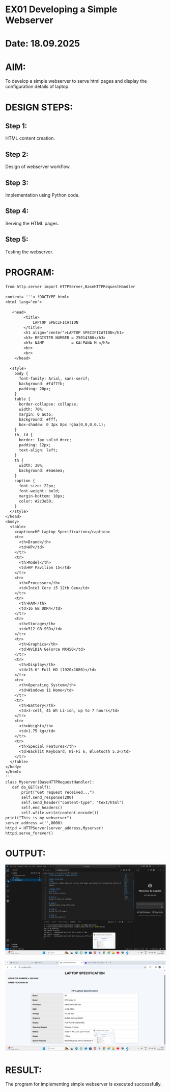 # EX01 Developing a Simple Webserver

# Date: 18.09.2025
# AIM:
To develop a simple webserver to serve html pages and display the configuration details of laptop.

# DESIGN STEPS:
## Step 1:
HTML content creation.

## Step 2:
Design of webserver workflow.

## Step 3:
Implementation using Python code.

## Step 4:
Serving the HTML pages.

## Step 5:
Testing the webserver.

# PROGRAM:
```
from http.server import HTTPServer,BaseHTTPRequestHandler

content= '''< !DOCTYPE html>
<html lang="en">

   <head>
        <title>
            LAPTOP SPECIFICATION
        </title>
        <h1 align="center">LAPTOP SPECIFICATION</h1>
        <h3> REGISTER NUMBER = 25014380</h3>
        <h3> NAME            = KALPANA M </h3>
        <br>
        <br>
    </head>
    
  <style>
    body {
      font-family: Arial, sans-serif;
      background: #f4f7fb;
      padding: 20px;
    }
    table {
      border-collapse: collapse;
      width: 70%;
      margin: 0 auto;
      background: #fff;
      box-shadow: 0 3px 8px rgba(0,0,0,0.1);
    }
    th, td {
      border: 1px solid #ccc;
      padding: 12px;
      text-align: left;
    }
    th {
      width: 30%;
      background: #eaeaea;
    }
    caption {
      font-size: 22px;
      font-weight: bold;
      margin-bottom: 10px;
      color: #2c3e50;
    }
  </style>
</head>
<body>
  <table>
    <caption>HP Laptop Specification</caption>
    <tr>
      <th>Brand</th>
      <td>HP</td>
    </tr>
    <tr>
      <th>Model</th>
      <td>HP Pavilion 15</td>
    </tr>
    <tr>
      <th>Processor</th>
      <td>Intel Core i5 12th Gen</td>
    </tr>
    <tr>
      <th>RAM</th>
      <td>16 GB DDR4</td>
    </tr>
    <tr>
      <th>Storage</th>
      <td>512 GB SSD</td>
    </tr>
    <tr>
      <th>Graphics</th>
      <td>NVIDIA GeForce MX450</td>
    </tr>
    <tr>
      <th>Display</th>
      <td>15.6" Full HD (1920x1080)</td>
    </tr>
    <tr>
      <th>Operating System</th>
      <td>Windows 11 Home</td>
    </tr>
    <tr>
      <th>Battery</th>
      <td>3-cell, 41 Wh Li-ion, up to 7 hours</td>
    </tr>
    <tr>
      <th>Weight</th>
      <td>1.75 kg</td>
    </tr>
    <tr>
      <th>Special Features</th>
      <td>Backlit Keyboard, Wi-Fi 6, Bluetooth 5.2</td>
    </tr>
  </table>
</body>
</html>
'''
class Myserver(BaseHTTPRequestHandler):
   def do_GET(self):
       print("Get request received...")
       self.send_response(200)
       self.send_header("content-type", "text/html")
       self.end_headers()
       self.wfile.write(content.encode())
print("This is my webserver")
server_address =('',8000)
httpd = HTTPServer(server_address,Myserver)
httpd.serve_forever()
```



# OUTPUT:
![alt text](<Screenshot (1).png>)

![alt text](<Screenshot (2).png>)


# RESULT:
The program for implementing simple webserver is executed successfully.
